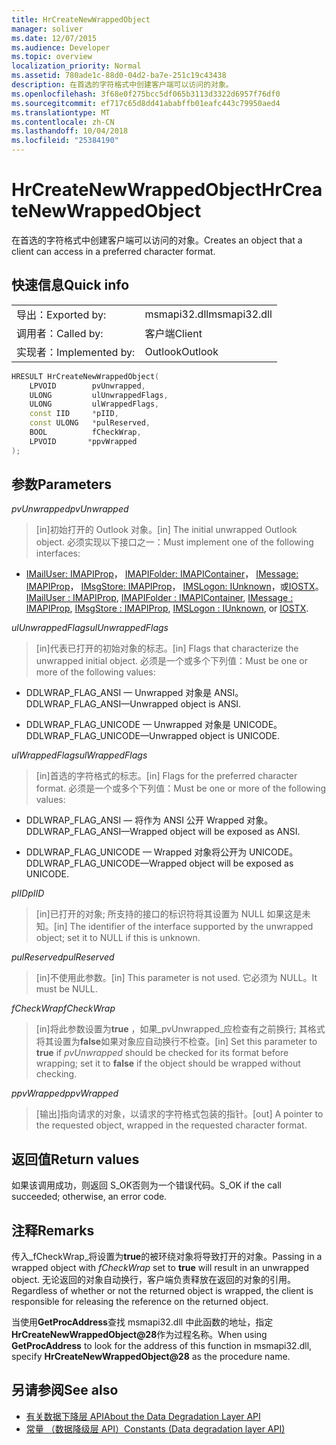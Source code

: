 ```yaml
---
title: HrCreateNewWrappedObject
manager: soliver
ms.date: 12/07/2015
ms.audience: Developer
ms.topic: overview
localization_priority: Normal
ms.assetid: 780ade1c-88d0-04d2-ba7e-251c19c43438
description: 在首选的字符格式中创建客户端可以访问的对象。
ms.openlocfilehash: 3f68e0f275bcc5df065b3113d3322d6957f76df0
ms.sourcegitcommit: ef717c65d8dd41ababffb01eafc443c79950aed4
ms.translationtype: MT
ms.contentlocale: zh-CN
ms.lasthandoff: 10/04/2018
ms.locfileid: "25384190"
---
```

# <a name="hrcreatenewwrappedobject"></a><span data-ttu-id="e7d91-103">HrCreateNewWrappedObject</span><span class="sxs-lookup"><span data-stu-id="e7d91-103">HrCreateNewWrappedObject</span></span>

<span data-ttu-id="e7d91-104">在首选的字符格式中创建客户端可以访问的对象。</span><span class="sxs-lookup"><span data-stu-id="e7d91-104">Creates an object that a client can access in a preferred character format.</span></span>
  
## <a name="quick-info"></a><span data-ttu-id="e7d91-105">快速信息</span><span class="sxs-lookup"><span data-stu-id="e7d91-105">Quick info</span></span>

|||
|:-----|:-----|
|<span data-ttu-id="e7d91-106">导出：</span><span class="sxs-lookup"><span data-stu-id="e7d91-106">Exported by:</span></span>  <br/> |<span data-ttu-id="e7d91-107">msmapi32.dll</span><span class="sxs-lookup"><span data-stu-id="e7d91-107">msmapi32.dll</span></span>  <br/> |
|<span data-ttu-id="e7d91-108">调用者：</span><span class="sxs-lookup"><span data-stu-id="e7d91-108">Called by:</span></span>  <br/> |<span data-ttu-id="e7d91-109">客户端</span><span class="sxs-lookup"><span data-stu-id="e7d91-109">Client</span></span>  <br/> |
|<span data-ttu-id="e7d91-110">实现者：</span><span class="sxs-lookup"><span data-stu-id="e7d91-110">Implemented by:</span></span>  <br/> |<span data-ttu-id="e7d91-111">Outlook</span><span class="sxs-lookup"><span data-stu-id="e7d91-111">Outlook</span></span>  <br/> |
   
```cpp
HRESULT HrCreateNewWrappedObject( 
    LPVOID        pvUnwrapped, 
    ULONG         ulUnwrappedFlags, 
    ULONG         ulWrappedFlags, 
    const IID     *pIID, 
    const ULONG   *pulReserved, 
    BOOL          fCheckWrap, 
    LPVOID       *ppvWrapped 
);

```

## <a name="parameters"></a><span data-ttu-id="e7d91-112">参数</span><span class="sxs-lookup"><span data-stu-id="e7d91-112">Parameters</span></span>

<span data-ttu-id="e7d91-113">_pvUnwrapped_</span><span class="sxs-lookup"><span data-stu-id="e7d91-113">_pvUnwrapped_</span></span>
  
> <span data-ttu-id="e7d91-114">[in]初始打开的 Outlook 对象。</span><span class="sxs-lookup"><span data-stu-id="e7d91-114">[in] The initial unwrapped Outlook object.</span></span> <span data-ttu-id="e7d91-115">必须实现以下接口之一：</span><span class="sxs-lookup"><span data-stu-id="e7d91-115">Must implement one of the following interfaces:</span></span>
    
   - <span data-ttu-id="e7d91-116">[IMailUser: IMAPIProp](https://msdn.microsoft.com/library/74c25870-62d9-484a-9a99-4dc35c52479e%28Office.15%29.aspx)， [IMAPIFolder: IMAPIContainer](https://msdn.microsoft.com/library/bc2e8d17-7687-43c2-8f01-b677703f7288%28Office.15%29.aspx)， [IMessage: IMAPIProp](https://msdn.microsoft.com/library/7e244d40-595e-432c-aa8c-f9f62ca3c138%28Office.15%29.aspx)， [IMsgStore: IMAPIProp](https://msdn.microsoft.com/library/20090114-b183-4767-8971-a304a9aa47e6%28Office.15%29.aspx)， [IMSLogon: IUnknown](https://msdn.microsoft.com/library/d87093dc-f705-465f-ab3c-944ca0cd3e54%28Office.15%29.aspx)，或[IOSTX](https://msdn.microsoft.com/library/f374d8d9-be8e-2489-d5fe-8a92e0ecfc6f%28Office.15%29.aspx)。</span><span class="sxs-lookup"><span data-stu-id="e7d91-116">[IMailUser : IMAPIProp](https://msdn.microsoft.com/library/74c25870-62d9-484a-9a99-4dc35c52479e%28Office.15%29.aspx), [IMAPIFolder : IMAPIContainer](https://msdn.microsoft.com/library/bc2e8d17-7687-43c2-8f01-b677703f7288%28Office.15%29.aspx), [IMessage : IMAPIProp](https://msdn.microsoft.com/library/7e244d40-595e-432c-aa8c-f9f62ca3c138%28Office.15%29.aspx), [IMsgStore : IMAPIProp](https://msdn.microsoft.com/library/20090114-b183-4767-8971-a304a9aa47e6%28Office.15%29.aspx), [IMSLogon : IUnknown](https://msdn.microsoft.com/library/d87093dc-f705-465f-ab3c-944ca0cd3e54%28Office.15%29.aspx), or [IOSTX](https://msdn.microsoft.com/library/f374d8d9-be8e-2489-d5fe-8a92e0ecfc6f%28Office.15%29.aspx).</span></span>
    
<span data-ttu-id="e7d91-117">_ulUnwrappedFlags_</span><span class="sxs-lookup"><span data-stu-id="e7d91-117">_ulUnwrappedFlags_</span></span>
  
> <span data-ttu-id="e7d91-118">[in]代表已打开的初始对象的标志。</span><span class="sxs-lookup"><span data-stu-id="e7d91-118">[in] Flags that characterize the unwrapped initial object.</span></span> <span data-ttu-id="e7d91-119">必须是一个或多个下列值：</span><span class="sxs-lookup"><span data-stu-id="e7d91-119">Must be one or more of the following values:</span></span>
    
   - <span data-ttu-id="e7d91-120">DDLWRAP_FLAG_ANSI — Unwrapped 对象是 ANSI。</span><span class="sxs-lookup"><span data-stu-id="e7d91-120">DDLWRAP_FLAG_ANSI—Unwrapped object is ANSI.</span></span>
    
   - <span data-ttu-id="e7d91-121">DDLWRAP_FLAG_UNICODE — Unwrapped 对象是 UNICODE。</span><span class="sxs-lookup"><span data-stu-id="e7d91-121">DDLWRAP_FLAG_UNICODE—Unwrapped object is UNICODE.</span></span>
    
<span data-ttu-id="e7d91-122">_ulWrappedFlags_</span><span class="sxs-lookup"><span data-stu-id="e7d91-122">_ulWrappedFlags_</span></span>
  
>  <span data-ttu-id="e7d91-123">[in]首选的字符格式的标志。</span><span class="sxs-lookup"><span data-stu-id="e7d91-123">[in] Flags for the preferred character format.</span></span> <span data-ttu-id="e7d91-124">必须是一个或多个下列值：</span><span class="sxs-lookup"><span data-stu-id="e7d91-124">Must be one or more of the following values:</span></span> 
    
   - <span data-ttu-id="e7d91-125">DDLWRAP_FLAG_ANSI — 将作为 ANSI 公开 Wrapped 对象。</span><span class="sxs-lookup"><span data-stu-id="e7d91-125">DDLWRAP_FLAG_ANSI—Wrapped object will be exposed as ANSI.</span></span>
    
   - <span data-ttu-id="e7d91-126">DDLWRAP_FLAG_UNICODE — Wrapped 对象将公开为 UNICODE。</span><span class="sxs-lookup"><span data-stu-id="e7d91-126">DDLWRAP_FLAG_UNICODE—Wrapped object will be exposed as UNICODE.</span></span>
    
<span data-ttu-id="e7d91-127">_pIID_</span><span class="sxs-lookup"><span data-stu-id="e7d91-127">_pIID_</span></span>
  
>  <span data-ttu-id="e7d91-128">[in]已打开的对象; 所支持的接口的标识符将其设置为 NULL 如果这是未知。</span><span class="sxs-lookup"><span data-stu-id="e7d91-128">[in] The identifier of the interface supported by the unwrapped object; set it to NULL if this is unknown.</span></span> 
    
<span data-ttu-id="e7d91-129">_pulReserved_</span><span class="sxs-lookup"><span data-stu-id="e7d91-129">_pulReserved_</span></span>
  
>  <span data-ttu-id="e7d91-130">[in]不使用此参数。</span><span class="sxs-lookup"><span data-stu-id="e7d91-130">[in] This parameter is not used.</span></span> <span data-ttu-id="e7d91-131">它必须为 NULL。</span><span class="sxs-lookup"><span data-stu-id="e7d91-131">It must be NULL.</span></span> 
    
<span data-ttu-id="e7d91-132">_fCheckWrap_</span><span class="sxs-lookup"><span data-stu-id="e7d91-132">_fCheckWrap_</span></span>
  
>  <span data-ttu-id="e7d91-133">[in]将此参数设置为**true** ，如果_pvUnwrapped_应检查有之前换行; 其格式将其设置为**false**如果对象应自动换行不检查。</span><span class="sxs-lookup"><span data-stu-id="e7d91-133">[in] Set this parameter to **true** if  _pvUnwrapped_ should be checked for its format before wrapping; set it to **false** if the object should be wrapped without checking.</span></span> 
    
<span data-ttu-id="e7d91-134">_ppvWrapped_</span><span class="sxs-lookup"><span data-stu-id="e7d91-134">_ppvWrapped_</span></span>
  
>  <span data-ttu-id="e7d91-135">[输出]指向请求的对象，以请求的字符格式包装的指针。</span><span class="sxs-lookup"><span data-stu-id="e7d91-135">[out] A pointer to the requested object, wrapped in the requested character format.</span></span> 
    
## <a name="return-values"></a><span data-ttu-id="e7d91-136">返回值</span><span class="sxs-lookup"><span data-stu-id="e7d91-136">Return values</span></span>

<span data-ttu-id="e7d91-137">如果该调用成功，则返回 S_OK否则为一个错误代码。</span><span class="sxs-lookup"><span data-stu-id="e7d91-137">S_OK if the call succeeded; otherwise, an error code.</span></span>
  
## <a name="remarks"></a><span data-ttu-id="e7d91-138">注释</span><span class="sxs-lookup"><span data-stu-id="e7d91-138">Remarks</span></span>

<span data-ttu-id="e7d91-139">传入_fCheckWrap_将设置为**true**的被环绕对象将导致打开的对象。</span><span class="sxs-lookup"><span data-stu-id="e7d91-139">Passing in a wrapped object with  _fCheckWrap_ set to **true** will result in an unwrapped object.</span></span> <span data-ttu-id="e7d91-140">无论返回的对象自动换行，客户端负责释放在返回的对象的引用。</span><span class="sxs-lookup"><span data-stu-id="e7d91-140">Regardless of whether or not the returned object is wrapped, the client is responsible for releasing the reference on the returned object.</span></span> 
  
<span data-ttu-id="e7d91-141">当使用**GetProcAddress**查找 msmapi32.dll 中此函数的地址，指定**HrCreateNewWrappedObject@28**作为过程名称。</span><span class="sxs-lookup"><span data-stu-id="e7d91-141">When using **GetProcAddress** to look for the address of this function in msmapi32.dll, specify **HrCreateNewWrappedObject@28** as the procedure name.</span></span> 
  
## <a name="see-also"></a><span data-ttu-id="e7d91-142">另请参阅</span><span class="sxs-lookup"><span data-stu-id="e7d91-142">See also</span></span>

- [<span data-ttu-id="e7d91-143">有关数据下降层 API</span><span class="sxs-lookup"><span data-stu-id="e7d91-143">About the Data Degradation Layer API</span></span>](about-the-data-degradation-layer-api.md)
- [<span data-ttu-id="e7d91-144">常量 （数据降级层 API）</span><span class="sxs-lookup"><span data-stu-id="e7d91-144">Constants (Data degradation layer API)</span></span>](constants-data-degradation-layer-api.md)

